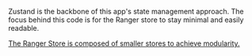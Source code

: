 Zustand is the backbone of this app's state management approach. The focus behind this code is for the Ranger store to stay minimal and easily readable.

[The Ranger Store is composed of smaller stores to achieve modularity.](https://github.com/pmndrs/zustand/blob/main/docs/guides/slices-pattern.md)